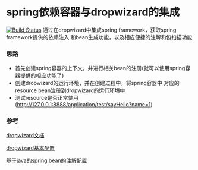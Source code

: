 # spring依赖容器与dropwizard的集成
[![Build Status](https://travis-ci.com/jincs1414/spring-dropwizard.svg?branch=master)](https://travis-ci.org/jincs1414/spring-dropwizard)
通过在dropwizard中集成spring framework，获取spring framework提供的依赖注入
和bean生成功能，以及相应便捷的注解和包扫描功能

### 思路

- 首先创建spring容器的上下文，并进行相关bean的注册(就可以使用spring容器提供的相应功能了)
- 创建dropwizard的运行环境，并在创建过程中，将spring容器中
对应的resource bean注册到dropwizard的运行环境中
- 测试resource是否正常使用(http://127.0.0.1:8888/application/test/sayHello?name=1)


### 参考
[dropwizard文档](https://www.dropwizard.io/1.3.5/docs/getting-started.html)

[dropwizard基本配置](https://github.com/dropwizard/dropwizard/blob/master/dropwizard-example/example.yml)

[基于java的spring bean的注解配置](https://docs.spring.io/spring/docs/5.1.1.RELEASE/spring-framework-reference/core.html#beans-java)


